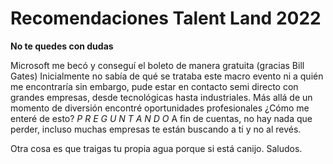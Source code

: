 # Recomendaciones Talent Land 2022
**No te quedes con dudas**

Microsoft me becó y conseguí el boleto de manera gratuita (gracias Bill Gates)
Inicialmente no sabía de qué se trataba este macro evento ni a quién me encontraría
sin embargo, pude estar en contacto semi directo con grandes empresas, desde tecnológicas
hasta industriales.
Más allá de un momento de diversión encontré oportunidades profesionales
¿Cómo me enteré de esto?
*P R E G U N T A N D O*
A fin de cuentas, no hay nada que perder, incluso muchas empresas te están buscando a ti
y no al revés.

Otra cosa es que traigas tu propia agua porque si está canijo.
Saludos.
